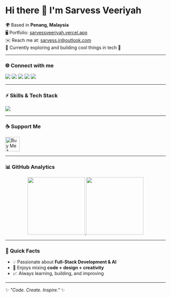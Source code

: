 # Hi there 👋 I'm Sarvess Veeriyah  

🌍 Based in **Penang, Malaysia**  
🖥️ Portfolio: [sarvessveeriyah.vercel.app](https://sarvessveeriyah.vercel.app)  
✉️ Reach me at: [sarvess.jr@outlook.com](mailto:sarvess.jr@outlook.com)  
🧠 Currently exploring and building cool things in tech 🚀  

---

### 🌐 Connect with me
<p align="left">
  <a href="https://www.linkedin.com/in/sarvess-veeriyah-839345192/" target="_blank"><img src="https://img.shields.io/badge/LinkedIn-0A66C2?style=for-the-badge&logo=linkedin&logoColor=white"/></a>
  <a href="https://www.twitter.com/sarvess_10" target="_blank"><img src="https://img.shields.io/badge/Twitter-1DA1F2?style=for-the-badge&logo=twitter&logoColor=white"/></a>
  <a href="http://www.instagram.com/iamsarvess_23/" target="_blank"><img src="https://img.shields.io/badge/Instagram-E1306C?style=for-the-badge&logo=instagram&logoColor=white"/></a>
  <a href="https://www.facebook.com/sarvess.peace/" target="_blank"><img src="https://img.shields.io/badge/Facebook-1877F2?style=for-the-badge&logo=facebook&logoColor=white"/></a>
  <a href="https://www.github.com/sarvessveeriyah2312" target="_blank"><img src="https://img.shields.io/badge/GitHub-181717?style=for-the-badge&logo=github&logoColor=white"/></a>
</p>

---

### ⚡ Skills & Tech Stack
<p align="left">
  <img src="https://skillicons.dev/icons?i=java,cpp,php,python,dart,js,html,react,bootstrap,mysql,firebase,laravel,django,flutter,ps,ai,ae,pr" />
</p>

---

### ☕ Support Me
<p>
  <a href="https://www.buymeacoffee.com/sarvessveeri" target="_blank">
    <img src="https://cdn.buymeacoffee.com/buttons/v2/default-yellow.png" height="45" alt="Buy Me A Coffee"/>
  </a>
</p>

---

### 📊 GitHub Analytics
<p align="center">
  <a href="https://github.com/sarvessveeriyah2312">
    <img src="https://github-readme-stats.vercel.app/api?username=sarvessveeriyah2312&show_icons=true&hide_border=true&bg_color=0D1117&title_color=FACC15&icon_color=FACC15&text_color=FFFFFF" height="180px"/>
  </a>
  <a href="https://github.com/sarvessveeriyah2312">
    <img src="https://github-readme-stats.vercel.app/api/top-langs/?username=sarvessveeriyah2312&layout=compact&hide_border=true&bg_color=0D1117&title_color=0891b2&text_color=FFFFFF" height="180px"/>
  </a>
</p>

---

### 🚀 Quick Facts
- 💡 Passionate about **Full-Stack Development & AI**  
- 🎨 Enjoys mixing **code + design + creativity**  
- 📈 Always learning, building, and improving  

---

✨ _"Code. Create. Inspire."_ ✨  
